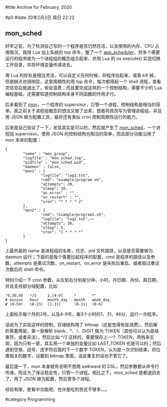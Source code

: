 #title Archive for February, 2020

#p0
#date 20年2月2日 周日 22:22

## mon_sched

好早之前，为了检测自己写的一个程序是否仍然存活，以及使用的内存、CPU 占用情况，我用 Lua 加上系统的 top 命令，整了一个 [app_scheduler](https://github.com/lalawue/app_scheduler)，将多个需要运行的程序做为一个进程组的概念组合起来，并用 Lua 的 os.execute() 实现切换工作目录，并将环境变量传递进去。

用 Lua 的好处是相当灵活，可以自定义任何时候，将程序拉起来，或者 kill 掉。但是缺点也很明显，这里周期性的用 top 命令，每次都得起一个 shell 进程，查看完信息后就退出了，有些浪费；而且要完成这样的一个控制结构，需要不少的 Lua 编程基础，还需要知道控制结构本身不同函数的作用才行。

后来看到了 [mon](https://github.com/tj/mon)，一个程序的 supervisor，只管一个进程，控制结构是相当的简单。我之前关于进程组概念的想法又冒了出来，想着将其改写为管理进程组，并且用 JSON 做为配置工具，最好还有类似 cron 控制周期性运行的能力。

后来就自己验证了一下，发现其实是可以的，然后就产生了 [mon_sched](https://github.com/lalawue/mon_sched)，一个进程组 supervisor。使用 JSON 的控制结构也相当的简单，而且部分功能沿用了 mon 本来的配置：

```source
{
        "name" : "mon_group",
        "logfile" : "mon_sched.log",
        "pidfile" : "mon_sched.pid",
        "daemon" : false,
        "mon1" : {
                "logfile": "log1.txt",
                "cmd": "example/program.sh",
                "attempts": 20,
		        "sleep": 10,
		        "on_error" : "",
		        "on_restart" : "",
                "cron": "* * * * 2"
        },
        "mon2" : {
                "cmd": "example/program2.sh",
                "logfile": "log2.txt",——
                "attempts": 30,
                "sleep": 5,
                "cron": "1 * * * *"
        }
}
```

上最外层的 name 是进程组的名称，日志、pid 文件路径，以及是否需要做为 daemon 运行；下面的是每个需要拉起程序的配置，cmd 是程序的路径以及参数，attempts 是重试次数，on_restart、on_error 是失败后重启、或者超过重试次数后的 shell 命令。

特别介绍一下 cron 参数，从左到右分别是分钟、小时，月日期、月份、周日期，并且支持部分域配置，比如

```source
"0,30,45   */3     2,[4-9]     *       *"
# minius   hour    month_day   month   weak_day
# (0-59)   (0-23)  (1-31)      (0-11)  (0-6)
```

上面标示每个月的2号，以及4-9号，每3个小时的1、31、46分，运行一次程序。

话说为了实现这样的控制，存储结构用了 bitmap（还是觉得有些浪费），然后解析需要两层，第一层解析 blank、*、/、DIGIT 做为 TOKEN（其他可以认为是结束符，或者非法），然后比如 */3 这样的，需要保存上一个 TOKEN，用栈来实现，因为只有一层，其实用一个单独的变量比如 LAST_TOKEN 也是可以的；然后遇到空格、逗号、连字符后面的下一个数字 TOKEN，认为是一次识别结束，将位置相关的数字，设置到 bitmap 里面，话说重复的话也不管它了。

最后提一下，mon 本身就有说明不想用 awkward 的 DSL，然后参数都从命令行传递，而且为了保证稳定性，只管一个进程。相比之下，mon_sched 是都退回去了，用了 JSON 做为配置，然后管多个进程。

经验有限，更看中功能吧，也许是吃的苦还不够多。。。

#category Programming
